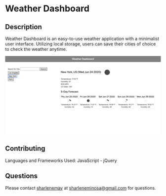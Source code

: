   # Weather Dashboard
  
  ## Description
  Weather Dashboard is an easy-to-use weather application with a minimalist user interface. Utilizing local storage, users can save their cities of choice to check the weather anytime.

![screenshot](app.png)

  ## Contributing
  
  Languages and Frameworks Used: JavaScript - jQuery
  
  ## Questions
  
  Please contact [sharlenemay](https://github.com/sharlenemay) at sharleneminosa@gmail.com for questions. 
